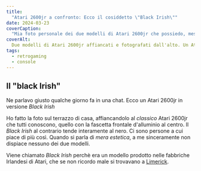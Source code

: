 ```yaml
---
title: 
  "Atari 2600jr a confronto: Ecco il cosiddetto \"Black Irish\""
date: 2024-03-23
coverCaption:
  "Mia foto personale dei due modelli di Atari 2600jr che possiedo, messi a confronto: In alto, il classico modello con frontalino in acciaio. Sotto, il modello Black Irish con una scocca tutta nera."
coverAlt:
  Due modelli di Atari 2600jr affiancati e fotografati dall'alto. Un Atari 2600jr classico con frontalino in acciaio ed un Atari 2600 Black Irish, completamente nero.
tags:
  - retrogaming
  - console
---
```


## Il "black Irish"

Ne parlavo giusto qualche giorno fa in una chat. Ecco un Atari 2600jr in versione *Black Irish*
  
Ho fatto la foto sul terrazzo di casa, affiancandolo al *classico* Atari 2600jr che tutti conoscono, quello con la fascetta frontale d'alluminio al centro. Il *Black Irish* al contrario tende interamente al nero. Ci sono persone a cui piace di più così. Quando si parla di *mera estetica*, a me sinceramente non dispiace nessuno dei due modelli.
  
Viene chiamato *Black Irish* perchè era un modello prodotto nelle fabbriche Irlandesi di Atari, che se non ricordo male si trovavano a [Limerick](https://it.wikipedia.org/wiki/Limerick).
